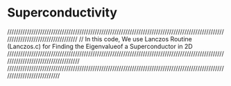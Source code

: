 # Superconductivity
///////////////////////////////////////////////////////////////////////////////////////////////////////////////////////////////////
// In this code, We use Lanczos Routine (Lanczos.c) for Finding the Eigenvalueof a Superconductor in 2D
////////////////////////////////////////////////////////////////////////////////////////////////////////////////////////////////////
///////////////////////////////////////////////////////////////////////////////////////////////////////////////////////////

